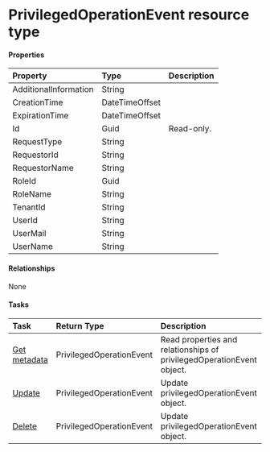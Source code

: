 # PrivilegedOperationEvent resource type



#### Properties
| Property	   | Type	|Description|
|:---------------|:--------|:----------|
|AdditionalInformation|String||
|CreationTime|DateTimeOffset||
|ExpirationTime|DateTimeOffset||
|Id|Guid| Read-only.|
|RequestType|String||
|RequestorId|String||
|RequestorName|String||
|RoleId|Guid||
|RoleName|String||
|TenantId|String||
|UserId|String||
|UserMail|String||
|UserName|String||

#### Relationships
None


#### Tasks

| Task		   | Return Type	|Description|
|:---------------|:--------|:----------|
|[Get metadata](../api/privilegedoperationevent_get.md) | PrivilegedOperationEvent |Read properties and relationships of privilegedOperationEvent object.|
|[Update](../api/privilegedoperationevent_update.md) | PrivilegedOperationEvent	|Update privilegedOperationEvent object. |
|[Delete](../api/privilegedoperationevent_delete.md) | PrivilegedOperationEvent	|Update privilegedOperationEvent object. |
